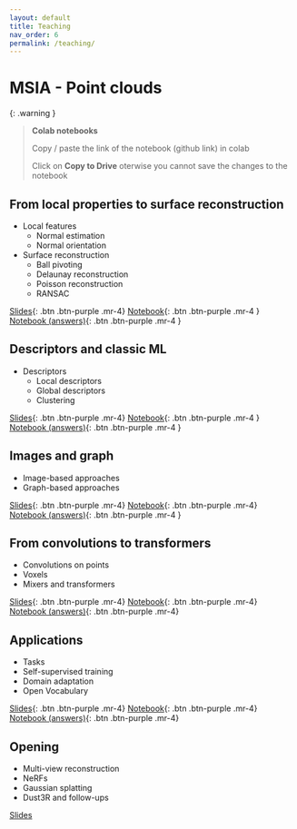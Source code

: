 ```yaml
---
layout: default
title: Teaching
nav_order: 6
permalink: /teaching/
---
```


# MSIA - Point clouds

{: .warning }
> **Colab notebooks**
> 
> Copy / paste the link of the notebook (github link) in colab
>
> Click on **Copy to Drive** oterwise you cannot save the changes to the notebook


## From local properties to surface reconstruction

* Local features
  * Normal estimation
  * Normal orientation
* Surface reconstruction
  * Ball pivoting
  * Delaunay reconstruction
  * Poisson reconstruction
  * RANSAC

[Slides](/files/course/msia_point_clouds/MSIA_Points_3_surfaces.pdf){: .btn .btn-purple .mr-4}
[Notebook](https://github.com/aboulch/MSIA_points/blob/main/03_surfaces/MSIA_Points_3_surfaces.ipynb){: .btn .btn-purple .mr-4 }
[Notebook (answers)](https://github.com/aboulch/MSIA_points/blob/main/03_surfaces/MSIA_Points_3_surfaces_answers.ipynb){: .btn .btn-purple .mr-4 }


## Descriptors and classic ML

* Descriptors
  * Local descriptors
  * Global descriptors
  * Clustering

[Slides](/files/course/msia_point_clouds/MSIA_Points_4_ML1.pdf){: .btn .btn-purple .mr-4}
[Notebook](https://github.com/aboulch/MSIA_points/blob/main/04_ml1/MSIA_Points_4_ML1.ipynb){: .btn .btn-purple .mr-4 }
[Notebook (answers)](https://github.com/aboulch/MSIA_points/blob/main/04_ml1/MSIA_Points_4_ML1_answers.ipynb){: .btn .btn-purple .mr-4 }


## Images and graph

* Image-based approaches
* Graph-based approaches

[Slides](/files/course/msia_point_clouds/MSIA_Points_5_images_graph.pdf){: .btn .btn-purple .mr-4}
[Notebook](https://github.com/aboulch/MSIA_points/blob/main/05_graph/MSIA_Points_5_Geometric_Deep_Learning.ipynb){: .btn .btn-purple .mr-4}
[Notebook (answers)](https://github.com/aboulch/MSIA_points/blob/main/05_graph/MSIA_Points_5_Geometric_Deep_Learning_answers.ipynb){: .btn .btn-purple .mr-4 }

## From convolutions to transformers

* Convolutions on points
* Voxels
* Mixers and transformers

[Slides](/files/course/msia_point_clouds/MSIA_Points_6_convolutions.pdf){: .btn .btn-purple .mr-4}
[Notebook](https://github.com/aboulch/MSIA_points/blob/main/06_conv/MSIA_Points_6_segmentation.ipynb){: .btn .btn-purple .mr-4}
[Notebook (answers)](https://github.com/aboulch/MSIA_points/blob/main/06_conv/MSIA_Points_6_segmentation_answers.ipynb){: .btn .btn-purple .mr-4}

## Applications

* Tasks
* Self-supervised training
* Domain adaptation
* Open Vocabulary

[Slides](/files/course/msia_point_clouds/MSIA_Points_7_Applications.pdf){: .btn .btn-purple .mr-4}
[Notebook](https://github.com/aboulch/MSIA_points/blob/main/07_maskclip/MSIA_Points_7_maskclip.ipynb){: .btn .btn-purple .mr-4}
[Notebook (answers)](https://github.com/aboulch/MSIA_points/blob/main/07_maskclip/MSIA_Points_7_maskclip_answers.ipynb){: .btn .btn-purple .mr-4}

## Opening
* Multi-view reconstruction
* NeRFs
* Gaussian splatting
* Dust3R and follow-ups

[Slides](/files/course/msia_point_clouds/MSIA_Points_8_Rendering_and_MultiView_novideos.pdf)